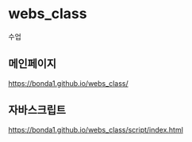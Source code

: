 # webs_class
수업
## 메인페이지
https://bonda1.github.io/webs_class/

## 자바스크립트
https://bonda1.github.io/webs_class/script/index.html
